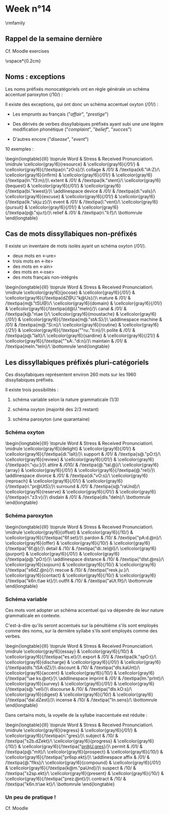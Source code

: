 # Week n°14




\rmfamily

## Rappel de la semaine dernière

Cf. Moodle exercises

\vspace*{0.2cm}

## Noms : exceptions

Les noms préfixés monocatégoriels ont en règle générale un schéma accentuel paroxyton (/10/) :

Il existe des exceptions, qui ont donc un schéma accentuel oxyton (/01/) :

* Les emprunts au français ("*affair*", "*prestige*")

* Des dérivés de verbes dissyllabiques préfixés ayant subi une une légère modification phonétique ("*complaint*", "*belief*", "*succes*")

* D'autres encore ("*disease*", "*event*")

10 exemples :


\begin{longtable}{lll}
\toprule
Word & Stress & Received Pronunciation\\
\midrule
\cellcolor{gray!6}{resource} & \cellcolor{gray!6}{/01/} & \cellcolor{gray!6}{/\textipa{ri."zO:s}/}\\
collage & /01/ & /\textipa{k6."lA:Z}/\\
\cellcolor{gray!6}{infirm} & \cellcolor{gray!6}{/01/} & \cellcolor{gray!6}{/\textipa{In."f3:m}/}\\
extent & /01/ & /\textipa{Ik."stent}/\\
\cellcolor{gray!6}{bequest} & \cellcolor{gray!6}{/01/} & \cellcolor{gray!6}{/\textipa{bi."kwest}/}\\
\addlinespace
device & /01/ & /\textipa{di."vaIs}/\\
\cellcolor{gray!6}{excuse} & \cellcolor{gray!6}{/01/} & \cellcolor{gray!6}{/\textipa{Ik."skju:z}/}\\
event & /01/ & /\textipa{I."vent}/\\
\cellcolor{gray!6}{pursuit} & \cellcolor{gray!6}{/01/} & \cellcolor{gray!6}{/\textipa{p@."sju:t}/}\\
relief & /01/ & /\textipa{ri."li:f}/\\
\bottomrule
\end{longtable}

##  Cas de mots dissyllabiques non-préfixés

Il existe un inventaire de mots isolés ayant un schéma oxyton (/01/).

* deux mots en <-ure>
* trois mots en <-ite>
* des mots en <-ain>
* des mots en <-ose>
* des mots français non-intégrés



\begin{longtable}{lll}
\toprule
Word & Stress & Received Pronunciation\\
\midrule
\cellcolor{gray!6}{jocose} & \cellcolor{gray!6}{/01/} & \cellcolor{gray!6}{/\textipa{dZ@U."k@Us}/}\\
mature & /01/ & /\textipa{m@."tSU@}/\\
\cellcolor{gray!6}{domain} & \cellcolor{gray!6}{/01/} & \cellcolor{gray!6}{/\textipa{d@U."meIn}/}\\
canal & /01/ & /\textipa{k@."n\ae l}/\\
\cellcolor{gray!6}{moustache} & \cellcolor{gray!6}{/01/} & \cellcolor{gray!6}{/\textipa{m@."stA:S}/}\\
\addlinespace
machine & /01/ & /\textipa{m@."Si:n}/\\
\cellcolor{gray!6}{routine} & \cellcolor{gray!6}{/21/} & \cellcolor{gray!6}{/\textipa{""ru:."ti:n}/}\\
polite & /01/ & /\textipa{p@."laIt}/\\
\cellcolor{gray!6}{sardine} & \cellcolor{gray!6}{/21/} & \cellcolor{gray!6}{/\textipa{""sA:."di:n}/}\\
maintain & /01/ & /\textipa{meIn."teIn}/\\
\bottomrule
\end{longtable}


## Les dissyllabiques préfixés pluri-catégoriels

Ces dissyllabiques représentent environ 260 mots sur les 1960 dissyllabiques préfixés.

Il existe trois possibilités :

1. schéma variable selon la nature grammaticale (1/3)

1. schéma oxyton (majorité des 2/3 restant)

1. schéma paroxyton (une quarantaine)

### Schéma oxyton


\begin{longtable}{lll}
\toprule
Word & Stress & Received Pronunciation\\
\midrule
\cellcolor{gray!6}{delight} & \cellcolor{gray!6}{/01/} & \cellcolor{gray!6}{/\textipa{di."laIt}/}\\
support & /01/ & /\textipa{s@."pO:t}/\\
\cellcolor{gray!6}{review} & \cellcolor{gray!6}{/01/} & \cellcolor{gray!6}{/\textipa{ri."vju:}/}\\
attire & /010/ & /\textipa{@."taI.@}/\\
\cellcolor{gray!6}{array} & \cellcolor{gray!6}{/01/} & \cellcolor{gray!6}{/\textipa{@."reI}/}\\
\addlinespace
divorce & /01/ & /\textipa{di."vO:s}/\\
\cellcolor{gray!6}{reproach} & \cellcolor{gray!6}{/01/} & \cellcolor{gray!6}{/\textipa{ri."pr@UtS}/}\\
surround & /01/ & /\textipa{s@."raUnd}/\\
\cellcolor{gray!6}{reserve} & \cellcolor{gray!6}{/01/} & \cellcolor{gray!6}{/\textipa{ri."z3:v}/}\\
disdain & /01/ & /\textipa{dIs."deIn}/\\
\bottomrule
\end{longtable}

### Schéma paroxyton


\begin{longtable}{lll}
\toprule
Word & Stress & Received Pronunciation\\
\midrule
\cellcolor{gray!6}{offset} & \cellcolor{gray!6}{/10/} & \cellcolor{gray!6}{/\textipa{"6f.set}/}\\
pardon & /10/ & /\textipa{"pA:d.@n}/\\
\cellcolor{gray!6}{offer} & \cellcolor{gray!6}{/10/} & \cellcolor{gray!6}{/\textipa{"6f.@}/}\\
detail & /10/ & /\textipa{"di:.teI@l}/\\
\cellcolor{gray!6}{purport} & \cellcolor{gray!6}{/01/} & \cellcolor{gray!6}{/\textipa{p@."pO:t}/}\\
\addlinespace
distance & /10/ & /\textipa{"dIst.@ns}/\\
\cellcolor{gray!6}{sojourn} & \cellcolor{gray!6}{/10/} & \cellcolor{gray!6}{/\textipa{"s6dZ.@n}/}\\
rescue & /10/ & /\textipa{"resk.ju:}/\\
\cellcolor{gray!6}{contact} & \cellcolor{gray!6}{/10/} & \cellcolor{gray!6}{/\textipa{"k6n.t\ae kt}/}\\
outfit & /10/ & /\textipa{"aUt.fIt}/\\
\bottomrule
\end{longtable}

### Schéma variable

Ces mots vont adopter un schéma accentuel qui va dépendre de leur nature grammaticale en contexte.

C'est-à-dire qu'ils seront accentués sur la pénultième s'ils sont employés comme des noms, sur la dernière syllabe s'ils sont employés comme des verbes. 



\begin{longtable}{lll}
\toprule
Word & Stress & Received Pronunciation\\
\midrule
\cellcolor{gray!6}{essay} & \cellcolor{gray!6}{/10/} & \cellcolor{gray!6}{/\textipa{"es.eI}/}\\
export & /01/ & /\textipa{Ik."spO:t}/\\
\cellcolor{gray!6}{discharge} & \cellcolor{gray!6}{/01/} & \cellcolor{gray!6}{/\textipa{dIs."tSA:dZ}/}\\
discount & /10/ & /\textipa{"dIs.kaUnt}/\\
\cellcolor{gray!6}{accent} & \cellcolor{gray!6}{/10/} & \cellcolor{gray!6}{/\textipa{"\ae ks.@nt}/}\\
\addlinespace
imprint & /01/ & /\textipa{Im."prInt}/\\
\cellcolor{gray!6}{survey} & \cellcolor{gray!6}{/01/} & \cellcolor{gray!6}{/\textipa{s@."veI}/}\\
discourse & /10/ & /\textipa{"dIs.kO:s}/\\
\cellcolor{gray!6}{digest} & \cellcolor{gray!6}{/10/} & \cellcolor{gray!6}{/\textipa{"daI.dZest}/}\\
incense & /10/ & /\textipa{"In.sens}/\\
\bottomrule
\end{longtable}

Dans certains mots, la voyelle de la syllabe inaccentuée est réduite :


\begin{longtable}{lll}
\toprule
Word & Stress & Received Pronunciation\\
\midrule
\cellcolor{gray!6}{regress} & \cellcolor{gray!6}{/01/} & \cellcolor{gray!6}{/\textipa{ri."gres}/}\\
subject & /10/ & /\textipa{"s2b.dZekt}/\\
\cellcolor{gray!6}{progress} & \cellcolor{gray!6}{/10/} & \cellcolor{gray!6}{/\textipa{"pr@U.gres}/}\\
permit & /01/ & /\textipa{p@."mIt}/\\
\cellcolor{gray!6}{prospect} & \cellcolor{gray!6}{/10/} & \cellcolor{gray!6}{/\textipa{"pr6sp.ekt}/}\\
\addlinespace
affix & /01/ & /\textipa{@."fIks}/\\
\cellcolor{gray!6}{compound} & \cellcolor{gray!6}{/01/} & \cellcolor{gray!6}{/\textipa{k@m."paUnd}/}\\
suspect & /10/ & /\textipa{"s2sp.ekt}/\\
\cellcolor{gray!6}{present} & \cellcolor{gray!6}{/10/} & \cellcolor{gray!6}{/\textipa{"prez.@nt}/}\\
contract & /10/ & /\textipa{"k6n.tr\ae kt}/\\
\bottomrule
\end{longtable}

### Un peu de pratique !

Cf. Moodle
